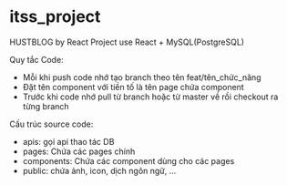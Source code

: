 # itss_project
HUSTBLOG by React
Project use React + MySQL(PostgreSQL)

Quy tắc Code:
- Mỗi khi push code nhớ tạo branch theo tên feat/tên_chức_năng
- Đặt tên component với tiền tố là tên page chứa component
- Trước khi code nhớ pull từ branch hoặc từ master về rồi checkout ra từng branch 

Cấu trúc source code:
- apis: gọi api thao tác DB
- pages: Chứa các pages chính 
- components: Chứa các component dùng cho các pages
- public: chứa ảnh, icon, dịch ngôn ngữ, ...
